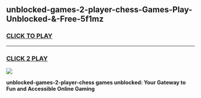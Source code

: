 
## unblocked-games-2-player-chess-Games-Play-Unblocked-&-Free-5f1mz
<h3>
<a href="https://premium76.site?title=unblocked-games-2-player-chess&ref=24A">CLICK TO PLAY</a></h3>
<hr>

<h3>
<a href="https://premium76.site?title=unblocked-games-2-player-chess&ref=24A">CLICK 2 PLAY</a>
  
</h3>

<a href="https://premium76.site?title=unblocked-games-2-player-chess&ref=24A"><img src="https://clearcache.store/games.png"></a>


**unblocked-games-2-player-chess games unblocked: Your Gateway to Fun and Accessible Online Gaming**
